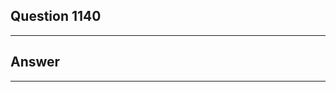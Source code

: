 Question 1140
------------------------

------------------------
Answer
------------------------

------------------------